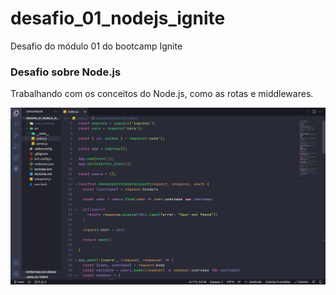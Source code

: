 # desafio_01_nodejs_ignite
Desafio do módulo 01 do bootcamp Ignite

### Desafio sobre Node.js

Trabalhando com os conceitos do Node.js, como as rotas e middlewares.

<img src="./screenshot.png" >